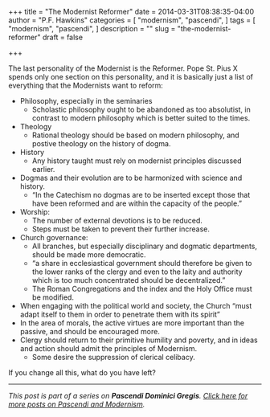 +++
title = "The Modernist Reformer"
date = 2014-03-31T08:38:35-04:00
author = "P.F. Hawkins"
categories = [
  "modernism",
  "pascendi",
]
tags = [
  "modernism",
  "pascendi",
]
description = ""
slug = "the-modernist-reformer"
draft = false

+++

The last personality of the Modernist is the Reformer. Pope St. Pius X spends only one section on this personality, and it is basically just a list of everything that the Modernists want to reform:

- Philosophy, especially in the seminaries
	- Scholastic philosophy ought to be abandoned as too absolutist, in contrast to modern philosophy which is better suited to the times.
- Theology
	- Rational theology should be based on modern philosophy, and postive theology on the history of dogma.
- History
	- Any history taught must rely on modernist principles discussed earlier.
- Dogmas and their evolution are to be harmonized with science and history.
	- “In the Catechism no dogmas are to be inserted except those that have been reformed and are within the capacity of the people.”
- Worship:
	- The number of external devotions is to be reduced.
    - Steps must be taken to prevent their further increase.
- Church governance:
	- All branches, but especially disciplinary and dogmatic departments, should be made more democratic.
    - “a share in ecclesiastical government should therefore be given to the lower ranks of the clergy and even to the laity and authority which is too much concentrated should be decentralized.”
    - The Roman Congregations and the index and the Holy Office must be modified.
- When engaging with the political world and society, the Church “must adapt itself to them in order to penetrate them with its spirit”
- In the area of morals, the active virtues are more important than the passive, and should be encouraged more.
- Clergy should return to their primitive humility and poverty, and in ideas and action should admit the principles of Modernism.
	- Some desire the suppression of clerical celibacy.
    
If you change all this, what do you have left?

*** 

*This post is part of a series on **Pascendi Dominici Gregis**. [Click here for more posts on Pascendi and Modernism](http://theoldevangelization.com/pascendi-series/).*